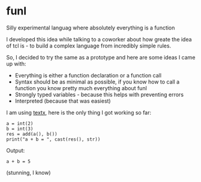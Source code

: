 # funl

Silly experimental languag where absolutely everything is a function

I developed this idea while talking to a coworker about how greate the idea of tcl is - to build a complex language from incredibly simple rules.

So, I decided to try the same as a prototype and here are some ideas I came up with:

- Everything is either a function declaration or a function call
- Syntax should be as minimal as possible, if you know how to call a function you know pretty much everything about funl
- Strongly typed variables - because this helps with preventing errors
- Interpreted (because that was easiest)

I am using [textx](https://pypi.org/project/textX/), here is the only thing I got working so far:

```
a = int(2)
b = int(3)
res = add(a(), b())
print("a + b = ", cast(res(), str))
```

Output:

```
a + b = 5
```

(stunning, I know)
